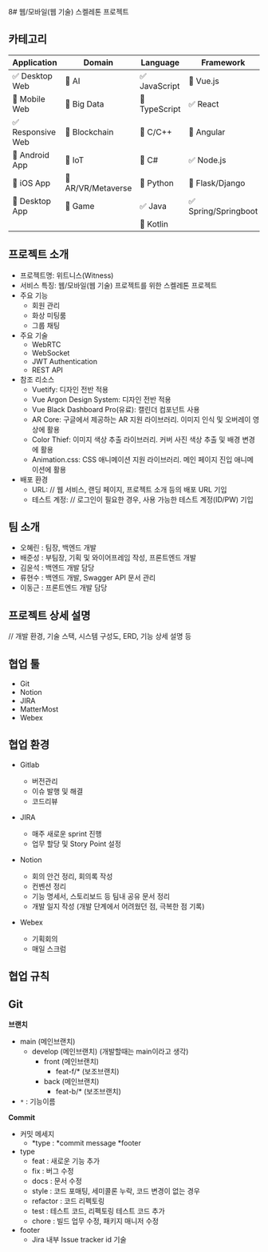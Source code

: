 8# 웹/모바일(웹 기술) 스켈레톤 프로젝트

<!-- 필수 항목 -->

## 카테고리

| Application | Domain | Language | Framework |
| ---- | ---- | ---- | ---- |
| :white_check_mark: Desktop Web | :black_square_button: AI | :white_check_mark: JavaScript | :black_square_button: Vue.js |
| :black_square_button: Mobile Web | :black_square_button: Big Data | :black_square_button: TypeScript | :white_check_mark: React |
| :white_check_mark: Responsive Web | :black_square_button: Blockchain | :black_square_button: C/C++ | :black_square_button: Angular |
| :black_square_button: Android App | :black_square_button: IoT | :black_square_button: C# | :white_check_mark: Node.js |
| :black_square_button: iOS App | :black_square_button: AR/VR/Metaverse | :black_square_button: Python | :black_square_button: Flask/Django |
| :black_square_button: Desktop App | :black_square_button: Game | :white_check_mark: Java | :white_check_mark: Spring/Springboot |
| | | :black_square_button: Kotlin | |

<!-- 필수 항목 -->

## 프로젝트 소개

* 프로젝트명: 위트니스(Witness)
* 서비스 특징: 웹/모바일(웹 기술) 프로젝트를 위한 스켈레톤 프로젝트
* 주요 기능
  - 회원 관리
  - 화상 미팅룸
  - 그룹 채팅
* 주요 기술
  - WebRTC
  - WebSocket
  - JWT Authentication
  - REST API
* 참조 리소스
  * Vuetify: 디자인 전반 적용
  * Vue Argon Design System: 디자인 전반 적용
  * Vue Black Dashboard Pro(유료): 캘린더 컴포넌트 사용
  * AR Core: 구글에서 제공하는 AR 지원 라이브러리. 이미지 인식 및 오버레이 영상에 활용
  * Color Thief: 이미지 색상 추출 라이브러리. 커버 사진 색상 추출 및 배경 변경에 활용
  * Animation.css: CSS 애니메이션 지원 라이브러리. 메인 페이지 진입 애니메이션에 활용
* 배포 환경
  - URL: // 웹 서비스, 랜딩 페이지, 프로젝트 소개 등의 배포 URL 기입
  - 테스트 계정: // 로그인이 필요한 경우, 사용 가능한 테스트 계정(ID/PW) 기입

<!-- 자유 양식 -->

## 팀 소개
* 오혜린 : 팀장, 백엔드 개발
* 배준성 : 부팀장, 기획 및 와이어프레임 작성, 프론트엔드 개발
* 김윤석 : 백엔드 개발 담당
* 류현수 : 백엔드 개발, Swagger API 문서 관리
* 이동근 : 프론트엔드 개발 담당

<!-- 자유 양식 -->

## 프로젝트 상세 설명

// 개발 환경, 기술 스택, 시스템 구성도, ERD, 기능 상세 설명 등

## 협업 툴

- Git
- Notion
- JIRA
- MatterMost
- Webex

## 협업 환경

- Gitlab
  - 버전관리
  - 이슈 발행 및 해결
  - 코드리뷰

- JIRA
  - 매주 새로운 sprint 진행
  - 업무 할당 및 Story Point 설정

- Notion
  - 회의 안건 정리, 회의록 작성
  - 컨벤션 정리
  - 기능 명세서, 스토리보드 등 팀내 공유 문서 정리
  - 개발 일지 작성 (개발 단계에서 어려웠던 점, 극복한 점 기록)

- Webex
  - 기획회의
  - 매일 스크럼

## 협업 규칙 
## Git
**브랜치**

- main (메인브랜치)
    - develop (메인브랜치) (개발할때는 main이라고 생각)
        - front (메인브랜치)
            - feat-f/* (보조브랜치)
        - back (메인브랜치)
            - feat-b/* (보조브랜치)
- `*` : 기능이름

**Commit**

- 커밋 메세지
    - *type : *commit message *footer
- type
    - feat : 새로운 기능 추가
    - fix : 버그 수정
    - docs : 문서 수정
    - style : 코드 포매팅, 세미콜론 누락, 코드 변경이 없는 경우
    - refactor : 코드 리펙토링
    - test : 테스트 코드, 리펙토링 테스트 코드 추가
    - chore : 빌드 업무 수정, 패키지 매니저 수정
- footer
    - Jira 내부 Issue tracker id 기술

